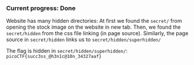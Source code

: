 ### Current progress: Done

Website has many hidden directories:
At first we found the `secret/` from opening the stock image on the website in new tab.
Then, we found the `secret/hidden` from the css file linking (in page source).
Similarly, the page source in `secret/hidden` links us to `secret/hidden/superhidden/`

The flag is hidden in `secret/hidden/superhidden/`:
`picoCTF{succ3ss_@h3n1c@10n_34327aaf}`